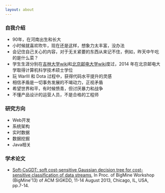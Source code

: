 ```yaml
---
layout: about
---
```


### 自我介绍

* 90年，在河南出生和长大
* 小时候就喜欢吹牛，现在还是这样，想象力太丰富，没办法
* 会记住自己关心的内容，对于无关紧要的东西从来记不住，例如，昨天中午吃的是什么菜？
* 学生生涯分别在[吉林大学][吉林大学-百度][wiki][吉林大学]和[北京邮电大学][北京邮电大学-百度][wiki][北京邮电大学]度过，2014 年在北京邮电大学取得计算机科学技术硕士学位
* 玩 WarIII 和 Dota 过程中，获得代码水平提升的灵感
* 相信矛盾是一切事务发展的不竭动力，正视矛盾
* 希望世界和平，有时候愤青，但讨厌暴力和战争
* 不懂产品设计的运营人员，不是合格的工程师







### 研究方向

* Web开发
* 系统架构
* 实时数据
* 数据挖掘
* Java相关


### 学术论文

* [Soft-CsGDT: soft cost-sensitive Gaussian decision tree for cost-sensitive classification of data streams], In Proc. of BigMine Workshop (BigMine'13) of ACM SIGKDD, 11-14 August 2013, Chicago, IL, USA, pp.7-14. 





























[北京邮电大学]:		http://en.wikipedia.org/wiki/Beijing_University_of_Posts_and_Telecommunications
[吉林大学]:			http://en.wikipedia.org/wiki/Jilin_University

[北京邮电大学-百度]:		http://baike.baidu.com/view/3262.htm
[吉林大学-百度]:			http://baike.baidu.com/view/4124.htm

[Soft-CsGDT: soft cost-sensitive Gaussian decision tree for cost-sensitive classification of data streams]:			http://dl.acm.org/citation.cfm?id=2501223
[KDD 2013]:					http://www.kdd.org/kdd2013/


[DOI: 10.1145/2501221.2501223]:		http://dx.doi.org/10.1145/2501221.2501223
[微盘soft-csgdt]:					http://vdisk.weibo.com/s/Cbfky8Pvdfij5

